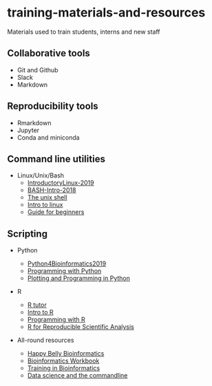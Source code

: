 # training-materials-and-resources
Materials used to train students, interns and new staff

## Collaborative tools
- Git and Github
- Slack
- Markdown

## Reproducibility tools
- Rmarkdown
- Jupyter
- Conda and miniconda

## Command line utilities
- Linux/Unix/Bash
    -  [IntroductoryLinux-2019](https://github.com/eanbit-rt/IntroductoryLinux-2019)
    -  [BASH-Intro-2018](https://big-sa.github.io/BASH-Intro-2018/)
    -  [The unix shell](http://swcarpentry.github.io/shell-novice/)
    -  [Intro to linux](https://github.com/BioinfoNet/Introduction_To_Linux)
    -  [Guide for beginners](https://linuxconfig.org/bash-scripting-tutorial-for-beginners)

## Scripting
- Python
    - [Python4Bioinformatics2019](https://github.com/kipkurui/Python4Bioinformatics2019)
    - [Programming with Python](https://swcarpentry.github.io/python-novice-inflammation/)
    - [Plotting and Programming in Python](http://swcarpentry.github.io/python-novice-gapminder/)
- R 
   - [R tutor](https://www.r-tutor.com/r-introduction)
   - [Intro to R](https://datacarpentry.org/R-ecology-lesson/01-intro-to-r.html)
   - [Programming with R](http://swcarpentry.github.io/r-novice-inflammation/)
   - [R for Reproducible Scientific Analysis](http://swcarpentry.github.io/r-novice-gapminder/)

- All-round resources
   - [Happy Belly Bioinformatics](https://astrobiomike.github.io/)
   - [Bioinformatics Workbook](https://bioinformaticsworkbook.org/#gsc.tab=0)
   - [Training in Bioinformatics](https://pickingupthetabb.wordpress.com/building-a-bioinformaticist/free-online-training-in-bioinformatics-and-biostatistics/)
   - [Data science and the commandline](https://www.datascienceatthecommandline.com/)
